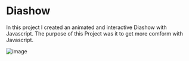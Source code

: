 # Diashow

In this project I created an animated and interactive Diashow with Javascript. The purpose of this Project was it to get more comform with Javascript.

![image](https://user-images.githubusercontent.com/96989243/184197942-70154876-ba12-4f69-ad91-1bc60909932f.png)
